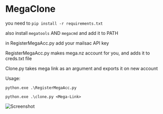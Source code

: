 # MegaClone
you need to 
`pip install -r requirements.txt`

also install `megatools` AND `megacmd` and add it to PATH

in RegisterMegaAcc.py add your mailsac API key

RegisterMegaAcc.py makes mega.nz account for you, and adds it to creds.txt file

Clone.py takes mega link as an argument and exports it on new account

Usage:

`python.exe .\RegisterMegaAcc.py`

`python.exe .\clone.py <Mega-Link>`


![Screenshot](https://user-images.githubusercontent.com/69900794/150320653-2c973337-3ba8-4aff-9b8f-0969e5edfa3c.png)
